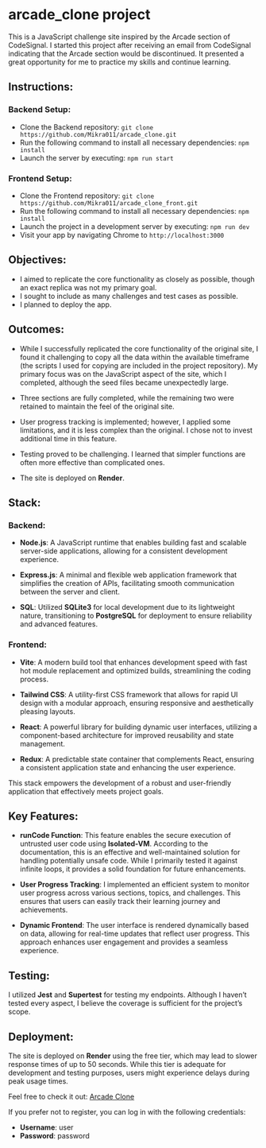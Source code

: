 # arcade_clone project

This is a JavaScript challenge site inspired by the Arcade section of CodeSignal. I started this project after receiving an email from CodeSignal indicating that the Arcade section would be discontinued. It presented a great opportunity for me to practice my skills and continue learning.

## Instructions:

### Backend Setup:
- Clone the Backend repository: `git clone https://github.com/Mikra011/arcade_clone.git`  
- Run the following command to install all necessary dependencies: `npm install`  
- Launch the server by executing: `npm run start`  

### Frontend Setup:
- Clone the Frontend repository: `git clone https://github.com/Mikra011/arcade_clone_front.git`  
- Run the following command to install all necessary dependencies: `npm install`  
- Launch the project in a development server by executing: `npm run dev`  
- Visit your app by navigating Chrome to `http://localhost:3000`

## Objectives:

- I aimed to replicate the core functionality as closely as possible, though an exact replica was not my primary goal.
- I sought to include as many challenges and test cases as possible.
- I planned to deploy the app.

## Outcomes:

- While I successfully replicated the core functionality of the original site, I found it challenging to copy all the data within the available timeframe (the scripts I used for copying are included in the project repository). My primary focus was on the JavaScript aspect of the site, which I completed, although the seed files became unexpectedly large.

- Three sections are fully completed, while the remaining two were retained to maintain the feel of the original site.

- User progress tracking is implemented; however, I applied some limitations, and it is less complex than the original. I chose not to invest additional time in this feature.

- Testing proved to be challenging. I learned that simpler functions are often more effective than complicated ones.

- The site is deployed on **Render**.

## Stack:

### Backend:

- **Node.js**: A JavaScript runtime that enables building fast and scalable server-side applications, allowing for a consistent development experience.

- **Express.js**: A minimal and flexible web application framework that simplifies the creation of APIs, facilitating smooth communication between the server and client.

- **SQL**: Utilized **SQLite3** for local development due to its lightweight nature, transitioning to **PostgreSQL** for deployment to ensure reliability and advanced features.

### Frontend:

- **Vite**: A modern build tool that enhances development speed with fast hot module replacement and optimized builds, streamlining the coding process.

- **Tailwind CSS**: A utility-first CSS framework that allows for rapid UI design with a modular approach, ensuring responsive and aesthetically pleasing layouts.

- **React**: A powerful library for building dynamic user interfaces, utilizing a component-based architecture for improved reusability and state management.

- **Redux**: A predictable state container that complements React, ensuring a consistent application state and enhancing the user experience.

This stack empowers the development of a robust and user-friendly application that effectively meets project goals.


## Key Features:

- **runCode Function**: This feature enables the secure execution of untrusted user code using **Isolated-VM**. According to the documentation, this is an effective and well-maintained solution for handling potentially unsafe code. While I primarily tested it against infinite loops, it provides a solid foundation for future enhancements.

- **User Progress Tracking**: I implemented an efficient system to monitor user progress across various sections, topics, and challenges. This ensures that users can easily track their learning journey and achievements.

- **Dynamic Frontend**: The user interface is rendered dynamically based on data, allowing for real-time updates that reflect user progress. This approach enhances user engagement and provides a seamless experience.


## Testing:

I utilized **Jest** and **Supertest** for testing my endpoints. Although I haven’t tested every aspect, I believe the coverage is sufficient for the project’s scope.

## Deployment:

The site is deployed on **Render** using the free tier, which may lead to slower response times of up to 50 seconds. While this tier is adequate for development and testing purposes, users might experience delays during peak usage times.

Feel free to check it out: [Arcade Clone](https://arcade-clone-front.onrender.com/)

If you prefer not to register, you can log in with the following credentials:
- **Username**: user
- **Password**: password
